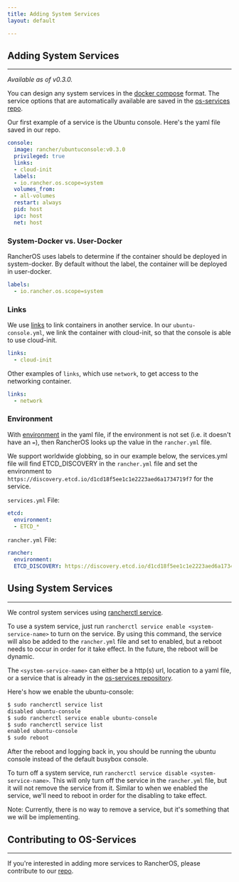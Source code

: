 ```yaml
---
title: Adding System Services
layout: default

---
```


## Adding System Services
---

_Available as of v0.3.0._

You can design any system services in the [docker compose](https://docs.docker.com/compose/) format. The service options that are automatically available are saved in the [os-services repo](https://github.com/rancherio/os-services).

Our first example of a service is the Ubuntu console. Here's the yaml file saved in our repo.

```yaml
console:
  image: rancher/ubuntuconsole:v0.3.0
  privileged: true
  links:
  - cloud-init
  labels:
  - io.rancher.os.scope=system
  volumes_from:
  - all-volumes
  restart: always
  pid: host
  ipc: host
  net: host
```

### System-Docker vs. User-Docker

RancherOS uses labels to determine if the container should be deployed in system-docker. By default without the label, the container will be deployed in user-docker.

```yaml
labels:
  - io.rancher.os.scope=system
```

### Links

We use [links](https://docs.docker.com/compose/yml/#links) to link containers in another service. In our `ubuntu-console.yml`, we link the container with cloud-init, so that the console is able to use cloud-init.

```yaml
links:
  - cloud-init
```

Other examples of `links`, which use `network`, to get access to the networking container.

```yaml
links:
  - network
```

### Environment

With [environment](https://docs.docker.com/compose/yml/#environment) in the yaml file, if the environment is not set (i.e. it doesn't have an `=`), then RancherOS looks up the value in the `rancher.yml` file. 

We support worldwide globbing, so in our example below, the services.yml file will find ETCD_DISCOVERY in the `rancher.yml` file and set the environment to `https://discovery.etcd.io/d1cd18f5ee1c1e2223aed6a1734719f7` for the service. 

`services.yml` File:

```yaml
etcd:
  environment:
  - ETCD_*
```

`rancher.yml` File:

```yaml
rancher:
  environment:
  ETCD_DISCOVERY: https://discovery.etcd.io/d1cd18f5ee1c1e2223aed6a1734719f7
```
## Using System Services
---
We control system services using [rancherctl service]({{site.baseurl}}/docs/rancherctl/service/).

To use a system service, just run `rancherctl service enable <system-service-name>` to turn on the service. By using this command, the service will also be added to the `rancher.yml` file and set to enabled, but a reboot needs to occur in order for it take effect. In the future, the reboot will be dynamic. 

The `<system-service-name>` can either be a http(s) url, location to a yaml file, or  a service that is already in the [os-services repository](https://github.com/rancherio/os-services).

Here's how we enable the ubuntu-console:

```bash
$ sudo rancherctl service list
disabled ubuntu-console
$ sudo rancherctl service enable ubuntu-console
$ sudo rancherctl service list
enabled ubuntu-console
$ sudo reboot
```

After the reboot and logging back in, you should be running the ubuntu console instead of the default busybox console. 

To turn off a system service, run `rancherctl service disable <system-service-name>`. This will only turn off the service in the `rancher.yml` file, but it will not remove the service from it. Similar to when we enabled the service, we'll need to reboot in order for the disabling to take effect.

Note: Currently, there is no way to remove a service, but it's something that we will be implementing.

## Contributing to OS-Services
---
If you're interested in adding more services to RancherOS, please contribute to our [repo](https://github.com/rancherio/os-services). 

<br>
<br>